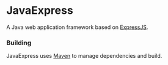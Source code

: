 # JavaExpress

A Java web application framework based on [ExpressJS](https://expressjs.com/).

### Building

JavaExpress uses [Maven](https://maven.apache.org/) to manage dependencies and build.

